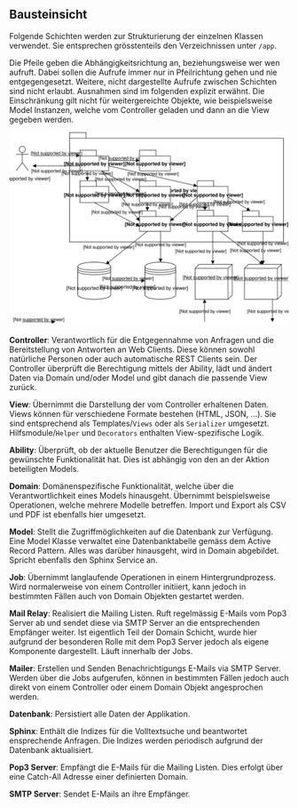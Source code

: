 ## Bausteinsicht

Folgende Schichten werden zur Strukturierung der einzelnen Klassen verwendet. Sie entsprechen grösstenteils den Verzeichnissen unter `/app`.

Die Pfeile geben die Abhängigkeitsrichtung an, beziehungsweise wer wen aufruft. Dabei sollen die Aufrufe immer nur in Pfeilrichtung gehen und nie entgegengesetzt. Weitere, nicht dargestellte Aufrufe zwischen Schichten sind nicht erlaubt. Ausnahmen sind im folgenden explizit erwähnt. Die Einschränkung gilt nicht für weitergereichte Objekte, wie beispielsweise Model Instanzen, welche vom Controller geladen und dann an die View gegeben werden.  

![Bausteinsicht](diagrams/bausteinsicht.svg?raw=true)


**Controller**: Verantwortlich für die Entgegennahme von Anfragen und die Bereitstellung von Antworten an Web Clients. Diese können sowohl natürliche Personen oder auch automatische REST Clients sein. Der Controller überprüft die Berechtigung mittels der Ability, lädt und ändert Daten via Domain und/oder Model und gibt danach die passende View zurück.

**View**: Übernimmt die Darstellung der vom Controller erhaltenen Daten. Views können für verschiedene Formate bestehen (HTML, JSON, ...). Sie sind entsprechend als Templates/`Views` oder als `Serializer` umgesetzt. Hilfsmodule/`Helper` und `Decorators` enthalten View-spezifische Logik.

**Ability**: Überprüft, ob der aktuelle Benutzer die Berechtigungen für die gewünschte Funktionalität hat. Dies ist abhängig von den an der Aktion beteiligten Models.

**Domain**: Domänenspezifische Funktionalität, welche über die Verantwortlichkeit eines Models hinausgeht. Übernimmt beispielsweise Operationen, welche mehrere Modelle betreffen. Import und Export als CSV und PDF ist ebenfalls hier umgesetzt.

**Model**: Stellt die Zugriffmöglichkeiten auf die Datenbank zur Verfügung. Eine Model Klasse verwaltet eine Datenbanktabelle gemäss dem Active Record Pattern. Alles was darüber hinausgeht, wird in Domain abgebildet. Spricht ebenfalls den Sphinx Service an.

**Job**: Übernimmt langlaufende Operationen in einem Hintergrundprozess. Wird normalerweise von einem Controller initiiert, kann jedoch in bestimmten Fällen auch von Domain Objekten gestartet werden.

**Mail Relay**: Realisiert die Mailing Listen. Ruft regelmässig E-Mails vom Pop3 Server ab und sendet diese via SMTP Server an die entsprechenden Empfänger weiter. Ist eigentlich Teil der Domain Schicht, wurde hier aufgrund der besonderen Rolle mit dem Pop3 Server jedoch als eigene Komponente dargestellt. Läuft innerhalb der Jobs.

**Mailer**: Erstellen und Senden Benachrichtigungs E-Mails via SMTP Server. Werden über die Jobs aufgerufen, können in bestimmten Fällen jedoch auch direkt von einem Controller oder einem Domain Objekt angesprochen werden.

**Datenbank**: Persistiert alle Daten der Applikation.

**Sphinx**: Enthält die Indizes für die Volltextsuche und beantwortet ensprechende Anfragen. Die Indizes werden periodisch aufgrund der Datenbank aktualisiert.

**Pop3 Server**: Empfängt die E-Mails für die Mailing Listen. Dies erfolgt über eine Catch-All Adresse einer definierten Domain.

**SMTP Server**: Sendet E-Mails an ihre Empfänger.
